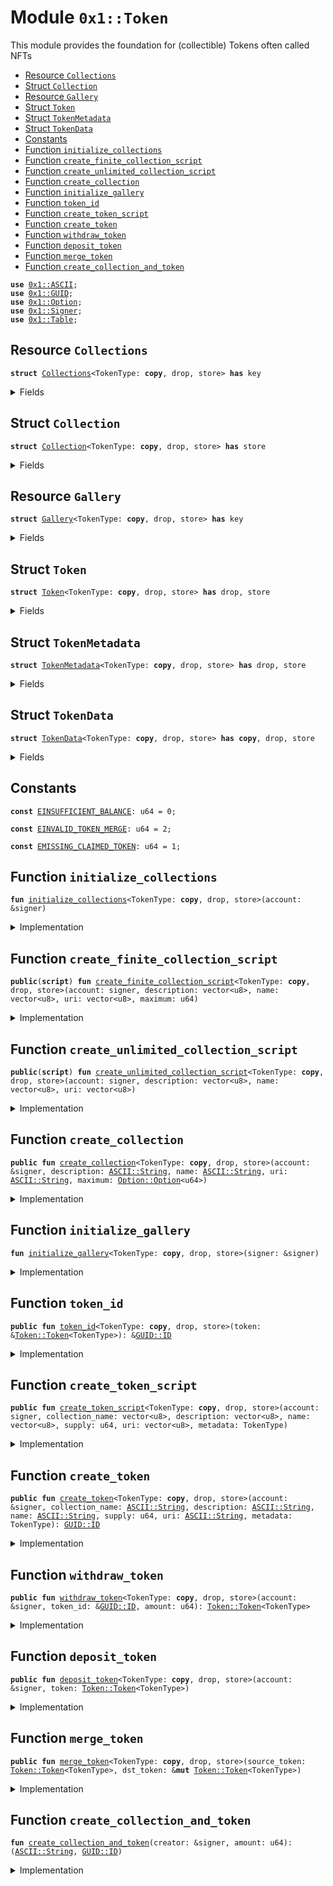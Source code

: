 
<a name="0x1_Token"></a>

# Module `0x1::Token`

This module provides the foundation for (collectible) Tokens often called NFTs


-  [Resource `Collections`](#0x1_Token_Collections)
-  [Struct `Collection`](#0x1_Token_Collection)
-  [Resource `Gallery`](#0x1_Token_Gallery)
-  [Struct `Token`](#0x1_Token_Token)
-  [Struct `TokenMetadata`](#0x1_Token_TokenMetadata)
-  [Struct `TokenData`](#0x1_Token_TokenData)
-  [Constants](#@Constants_0)
-  [Function `initialize_collections`](#0x1_Token_initialize_collections)
-  [Function `create_finite_collection_script`](#0x1_Token_create_finite_collection_script)
-  [Function `create_unlimited_collection_script`](#0x1_Token_create_unlimited_collection_script)
-  [Function `create_collection`](#0x1_Token_create_collection)
-  [Function `initialize_gallery`](#0x1_Token_initialize_gallery)
-  [Function `token_id`](#0x1_Token_token_id)
-  [Function `create_token_script`](#0x1_Token_create_token_script)
-  [Function `create_token`](#0x1_Token_create_token)
-  [Function `withdraw_token`](#0x1_Token_withdraw_token)
-  [Function `deposit_token`](#0x1_Token_deposit_token)
-  [Function `merge_token`](#0x1_Token_merge_token)
-  [Function `create_collection_and_token`](#0x1_Token_create_collection_and_token)


<pre><code><b>use</b> <a href="../../../../../../../aptos-framework/releases/artifacts/current/build/MoveStdlib/docs/ASCII.md#0x1_ASCII">0x1::ASCII</a>;
<b>use</b> <a href="../../../../../../../aptos-framework/releases/artifacts/current/build/MoveStdlib/docs/GUID.md#0x1_GUID">0x1::GUID</a>;
<b>use</b> <a href="../../../../../../../aptos-framework/releases/artifacts/current/build/MoveStdlib/docs/Option.md#0x1_Option">0x1::Option</a>;
<b>use</b> <a href="../../../../../../../aptos-framework/releases/artifacts/current/build/MoveStdlib/docs/Signer.md#0x1_Signer">0x1::Signer</a>;
<b>use</b> <a href="Table.md#0x1_Table">0x1::Table</a>;
</code></pre>



<a name="0x1_Token_Collections"></a>

## Resource `Collections`



<pre><code><b>struct</b> <a href="Token.md#0x1_Token_Collections">Collections</a>&lt;TokenType: <b>copy</b>, drop, store&gt; <b>has</b> key
</code></pre>



<details>
<summary>Fields</summary>


<dl>
<dt>
<code>collections: <a href="Table.md#0x1_Table_Table">Table::Table</a>&lt;<a href="../../../../../../../aptos-framework/releases/artifacts/current/build/MoveStdlib/docs/ASCII.md#0x1_ASCII_String">ASCII::String</a>, <a href="Token.md#0x1_Token_Collection">Token::Collection</a>&lt;TokenType&gt;&gt;</code>
</dt>
<dd>

</dd>
</dl>


</details>

<a name="0x1_Token_Collection"></a>

## Struct `Collection`



<pre><code><b>struct</b> <a href="Token.md#0x1_Token_Collection">Collection</a>&lt;TokenType: <b>copy</b>, drop, store&gt; <b>has</b> store
</code></pre>



<details>
<summary>Fields</summary>


<dl>
<dt>
<code>tokens: <a href="Table.md#0x1_Table_Table">Table::Table</a>&lt;<a href="../../../../../../../aptos-framework/releases/artifacts/current/build/MoveStdlib/docs/ASCII.md#0x1_ASCII_String">ASCII::String</a>, <a href="Token.md#0x1_Token_TokenMetadata">Token::TokenMetadata</a>&lt;TokenType&gt;&gt;</code>
</dt>
<dd>

</dd>
<dt>
<code>claimed_tokens: <a href="Table.md#0x1_Table_Table">Table::Table</a>&lt;<a href="../../../../../../../aptos-framework/releases/artifacts/current/build/MoveStdlib/docs/ASCII.md#0x1_ASCII_String">ASCII::String</a>, <b>address</b>&gt;</code>
</dt>
<dd>

</dd>
<dt>
<code>description: <a href="../../../../../../../aptos-framework/releases/artifacts/current/build/MoveStdlib/docs/ASCII.md#0x1_ASCII_String">ASCII::String</a></code>
</dt>
<dd>

</dd>
<dt>
<code>name: <a href="../../../../../../../aptos-framework/releases/artifacts/current/build/MoveStdlib/docs/ASCII.md#0x1_ASCII_String">ASCII::String</a></code>
</dt>
<dd>

</dd>
<dt>
<code>uri: <a href="../../../../../../../aptos-framework/releases/artifacts/current/build/MoveStdlib/docs/ASCII.md#0x1_ASCII_String">ASCII::String</a></code>
</dt>
<dd>

</dd>
<dt>
<code>count: u64</code>
</dt>
<dd>

</dd>
<dt>
<code>maximum: <a href="../../../../../../../aptos-framework/releases/artifacts/current/build/MoveStdlib/docs/Option.md#0x1_Option_Option">Option::Option</a>&lt;u64&gt;</code>
</dt>
<dd>

</dd>
</dl>


</details>

<a name="0x1_Token_Gallery"></a>

## Resource `Gallery`



<pre><code><b>struct</b> <a href="Token.md#0x1_Token_Gallery">Gallery</a>&lt;TokenType: <b>copy</b>, drop, store&gt; <b>has</b> key
</code></pre>



<details>
<summary>Fields</summary>


<dl>
<dt>
<code>gallery: <a href="Table.md#0x1_Table_Table">Table::Table</a>&lt;<a href="../../../../../../../aptos-framework/releases/artifacts/current/build/MoveStdlib/docs/GUID.md#0x1_GUID_ID">GUID::ID</a>, <a href="Token.md#0x1_Token_Token">Token::Token</a>&lt;TokenType&gt;&gt;</code>
</dt>
<dd>

</dd>
</dl>


</details>

<a name="0x1_Token_Token"></a>

## Struct `Token`



<pre><code><b>struct</b> <a href="Token.md#0x1_Token">Token</a>&lt;TokenType: <b>copy</b>, drop, store&gt; <b>has</b> drop, store
</code></pre>



<details>
<summary>Fields</summary>


<dl>
<dt>
<code>id: <a href="../../../../../../../aptos-framework/releases/artifacts/current/build/MoveStdlib/docs/GUID.md#0x1_GUID_ID">GUID::ID</a></code>
</dt>
<dd>

</dd>
<dt>
<code>collection: <a href="../../../../../../../aptos-framework/releases/artifacts/current/build/MoveStdlib/docs/ASCII.md#0x1_ASCII_String">ASCII::String</a></code>
</dt>
<dd>

</dd>
<dt>
<code>balance: u64</code>
</dt>
<dd>

</dd>
<dt>
<code>data: <a href="../../../../../../../aptos-framework/releases/artifacts/current/build/MoveStdlib/docs/Option.md#0x1_Option_Option">Option::Option</a>&lt;<a href="Token.md#0x1_Token_TokenData">Token::TokenData</a>&lt;TokenType&gt;&gt;</code>
</dt>
<dd>

</dd>
</dl>


</details>

<a name="0x1_Token_TokenMetadata"></a>

## Struct `TokenMetadata`



<pre><code><b>struct</b> <a href="Token.md#0x1_Token_TokenMetadata">TokenMetadata</a>&lt;TokenType: <b>copy</b>, drop, store&gt; <b>has</b> drop, store
</code></pre>



<details>
<summary>Fields</summary>


<dl>
<dt>
<code>id: <a href="../../../../../../../aptos-framework/releases/artifacts/current/build/MoveStdlib/docs/GUID.md#0x1_GUID_ID">GUID::ID</a></code>
</dt>
<dd>

</dd>
<dt>
<code>data: <a href="../../../../../../../aptos-framework/releases/artifacts/current/build/MoveStdlib/docs/Option.md#0x1_Option_Option">Option::Option</a>&lt;<a href="Token.md#0x1_Token_TokenData">Token::TokenData</a>&lt;TokenType&gt;&gt;</code>
</dt>
<dd>

</dd>
</dl>


</details>

<a name="0x1_Token_TokenData"></a>

## Struct `TokenData`



<pre><code><b>struct</b> <a href="Token.md#0x1_Token_TokenData">TokenData</a>&lt;TokenType: <b>copy</b>, drop, store&gt; <b>has</b> <b>copy</b>, drop, store
</code></pre>



<details>
<summary>Fields</summary>


<dl>
<dt>
<code>description: <a href="../../../../../../../aptos-framework/releases/artifacts/current/build/MoveStdlib/docs/ASCII.md#0x1_ASCII_String">ASCII::String</a></code>
</dt>
<dd>

</dd>
<dt>
<code>metadata: TokenType</code>
</dt>
<dd>

</dd>
<dt>
<code>name: <a href="../../../../../../../aptos-framework/releases/artifacts/current/build/MoveStdlib/docs/ASCII.md#0x1_ASCII_String">ASCII::String</a></code>
</dt>
<dd>

</dd>
<dt>
<code>supply: u64</code>
</dt>
<dd>

</dd>
<dt>
<code>uri: <a href="../../../../../../../aptos-framework/releases/artifacts/current/build/MoveStdlib/docs/ASCII.md#0x1_ASCII_String">ASCII::String</a></code>
</dt>
<dd>
 URL for additional information / media
</dd>
</dl>


</details>

<a name="@Constants_0"></a>

## Constants


<a name="0x1_Token_EINSUFFICIENT_BALANCE"></a>



<pre><code><b>const</b> <a href="Token.md#0x1_Token_EINSUFFICIENT_BALANCE">EINSUFFICIENT_BALANCE</a>: u64 = 0;
</code></pre>



<a name="0x1_Token_EINVALID_TOKEN_MERGE"></a>



<pre><code><b>const</b> <a href="Token.md#0x1_Token_EINVALID_TOKEN_MERGE">EINVALID_TOKEN_MERGE</a>: u64 = 2;
</code></pre>



<a name="0x1_Token_EMISSING_CLAIMED_TOKEN"></a>



<pre><code><b>const</b> <a href="Token.md#0x1_Token_EMISSING_CLAIMED_TOKEN">EMISSING_CLAIMED_TOKEN</a>: u64 = 1;
</code></pre>



<a name="0x1_Token_initialize_collections"></a>

## Function `initialize_collections`



<pre><code><b>fun</b> <a href="Token.md#0x1_Token_initialize_collections">initialize_collections</a>&lt;TokenType: <b>copy</b>, drop, store&gt;(account: &signer)
</code></pre>



<details>
<summary>Implementation</summary>


<pre><code><b>fun</b> <a href="Token.md#0x1_Token_initialize_collections">initialize_collections</a>&lt;TokenType: <b>copy</b> + drop + store&gt;(account: &signer) {
    <b>move_to</b>(
        account,
        <a href="Token.md#0x1_Token_Collections">Collections</a> {
            collections: <a href="Table.md#0x1_Table_create">Table::create</a>&lt;<a href="../../../../../../../aptos-framework/releases/artifacts/current/build/MoveStdlib/docs/ASCII.md#0x1_ASCII_String">ASCII::String</a>, <a href="Token.md#0x1_Token_Collection">Collection</a>&lt;TokenType&gt;&gt;(),
        },
    )
}
</code></pre>



</details>

<a name="0x1_Token_create_finite_collection_script"></a>

## Function `create_finite_collection_script`



<pre><code><b>public</b>(<b>script</b>) <b>fun</b> <a href="Token.md#0x1_Token_create_finite_collection_script">create_finite_collection_script</a>&lt;TokenType: <b>copy</b>, drop, store&gt;(account: signer, description: vector&lt;u8&gt;, name: vector&lt;u8&gt;, uri: vector&lt;u8&gt;, maximum: u64)
</code></pre>



<details>
<summary>Implementation</summary>


<pre><code><b>public</b>(<b>script</b>) <b>fun</b> <a href="Token.md#0x1_Token_create_finite_collection_script">create_finite_collection_script</a>&lt;TokenType: <b>copy</b> + drop + store&gt;(
    account: signer,
    description: vector&lt;u8&gt;,
    name: vector&lt;u8&gt;,
    uri: vector&lt;u8&gt;,
    maximum: u64,
) <b>acquires</b> <a href="Token.md#0x1_Token_Collections">Collections</a> {
    <a href="Token.md#0x1_Token_create_collection">create_collection</a>&lt;TokenType&gt;(
        &account,
        <a href="../../../../../../../aptos-framework/releases/artifacts/current/build/MoveStdlib/docs/ASCII.md#0x1_ASCII_string">ASCII::string</a>(description),
        <a href="../../../../../../../aptos-framework/releases/artifacts/current/build/MoveStdlib/docs/ASCII.md#0x1_ASCII_string">ASCII::string</a>(name),
        <a href="../../../../../../../aptos-framework/releases/artifacts/current/build/MoveStdlib/docs/ASCII.md#0x1_ASCII_string">ASCII::string</a>(uri),
        <a href="../../../../../../../aptos-framework/releases/artifacts/current/build/MoveStdlib/docs/Option.md#0x1_Option_some">Option::some</a>(maximum),
    );
}
</code></pre>



</details>

<a name="0x1_Token_create_unlimited_collection_script"></a>

## Function `create_unlimited_collection_script`



<pre><code><b>public</b>(<b>script</b>) <b>fun</b> <a href="Token.md#0x1_Token_create_unlimited_collection_script">create_unlimited_collection_script</a>&lt;TokenType: <b>copy</b>, drop, store&gt;(account: signer, description: vector&lt;u8&gt;, name: vector&lt;u8&gt;, uri: vector&lt;u8&gt;)
</code></pre>



<details>
<summary>Implementation</summary>


<pre><code><b>public</b>(<b>script</b>) <b>fun</b> <a href="Token.md#0x1_Token_create_unlimited_collection_script">create_unlimited_collection_script</a>&lt;TokenType: <b>copy</b> + drop + store&gt;(
    account: signer,
    description: vector&lt;u8&gt;,
    name: vector&lt;u8&gt;,
    uri: vector&lt;u8&gt;,
) <b>acquires</b> <a href="Token.md#0x1_Token_Collections">Collections</a> {
    <a href="Token.md#0x1_Token_create_collection">create_collection</a>&lt;TokenType&gt;(
        &account,
        <a href="../../../../../../../aptos-framework/releases/artifacts/current/build/MoveStdlib/docs/ASCII.md#0x1_ASCII_string">ASCII::string</a>(description),
        <a href="../../../../../../../aptos-framework/releases/artifacts/current/build/MoveStdlib/docs/ASCII.md#0x1_ASCII_string">ASCII::string</a>(name),
        <a href="../../../../../../../aptos-framework/releases/artifacts/current/build/MoveStdlib/docs/ASCII.md#0x1_ASCII_string">ASCII::string</a>(uri),
        <a href="../../../../../../../aptos-framework/releases/artifacts/current/build/MoveStdlib/docs/Option.md#0x1_Option_none">Option::none</a>(),
    );
}
</code></pre>



</details>

<a name="0x1_Token_create_collection"></a>

## Function `create_collection`



<pre><code><b>public</b> <b>fun</b> <a href="Token.md#0x1_Token_create_collection">create_collection</a>&lt;TokenType: <b>copy</b>, drop, store&gt;(account: &signer, description: <a href="../../../../../../../aptos-framework/releases/artifacts/current/build/MoveStdlib/docs/ASCII.md#0x1_ASCII_String">ASCII::String</a>, name: <a href="../../../../../../../aptos-framework/releases/artifacts/current/build/MoveStdlib/docs/ASCII.md#0x1_ASCII_String">ASCII::String</a>, uri: <a href="../../../../../../../aptos-framework/releases/artifacts/current/build/MoveStdlib/docs/ASCII.md#0x1_ASCII_String">ASCII::String</a>, maximum: <a href="../../../../../../../aptos-framework/releases/artifacts/current/build/MoveStdlib/docs/Option.md#0x1_Option_Option">Option::Option</a>&lt;u64&gt;)
</code></pre>



<details>
<summary>Implementation</summary>


<pre><code><b>public</b> <b>fun</b> <a href="Token.md#0x1_Token_create_collection">create_collection</a>&lt;TokenType: <b>copy</b> + drop + store&gt;(
    account: &signer,
    description: <a href="../../../../../../../aptos-framework/releases/artifacts/current/build/MoveStdlib/docs/ASCII.md#0x1_ASCII_String">ASCII::String</a>,
    name: <a href="../../../../../../../aptos-framework/releases/artifacts/current/build/MoveStdlib/docs/ASCII.md#0x1_ASCII_String">ASCII::String</a>,
    uri: <a href="../../../../../../../aptos-framework/releases/artifacts/current/build/MoveStdlib/docs/ASCII.md#0x1_ASCII_String">ASCII::String</a>,
    maximum: <a href="../../../../../../../aptos-framework/releases/artifacts/current/build/MoveStdlib/docs/Option.md#0x1_Option">Option</a>&lt;u64&gt;,
) <b>acquires</b> <a href="Token.md#0x1_Token_Collections">Collections</a> {
    <b>let</b> account_addr = <a href="../../../../../../../aptos-framework/releases/artifacts/current/build/MoveStdlib/docs/Signer.md#0x1_Signer_address_of">Signer::address_of</a>(account);
    <b>if</b> (!<b>exists</b>&lt;<a href="Token.md#0x1_Token_Collections">Collections</a>&lt;TokenType&gt;&gt;(account_addr)) {
        <a href="Token.md#0x1_Token_initialize_collections">initialize_collections</a>&lt;TokenType&gt;(account)
    };
    <b>if</b> (!<b>exists</b>&lt;<a href="Token.md#0x1_Token_Gallery">Gallery</a>&lt;TokenType&gt;&gt;(account_addr)) {
        <a href="Token.md#0x1_Token_initialize_gallery">initialize_gallery</a>&lt;TokenType&gt;(account)
    };

    <b>let</b> collections = &<b>mut</b> <b>borrow_global_mut</b>&lt;<a href="Token.md#0x1_Token_Collections">Collections</a>&lt;TokenType&gt;&gt;(account_addr).collections;
    <b>let</b> collection = <a href="Token.md#0x1_Token_Collection">Collection</a>&lt;TokenType&gt; {
        tokens: <a href="Table.md#0x1_Table_create">Table::create</a>(),
        claimed_tokens: <a href="Table.md#0x1_Table_create">Table::create</a>(),
        description,
        name,
        uri,
        count: 0,
        maximum,
    };

    <a href="Table.md#0x1_Table_insert">Table::insert</a>(collections, *&name, collection);
}
</code></pre>



</details>

<a name="0x1_Token_initialize_gallery"></a>

## Function `initialize_gallery`



<pre><code><b>fun</b> <a href="Token.md#0x1_Token_initialize_gallery">initialize_gallery</a>&lt;TokenType: <b>copy</b>, drop, store&gt;(signer: &signer)
</code></pre>



<details>
<summary>Implementation</summary>


<pre><code><b>fun</b> <a href="Token.md#0x1_Token_initialize_gallery">initialize_gallery</a>&lt;TokenType: <b>copy</b> + drop + store&gt;(signer: &signer) {
    <b>move_to</b>(
        signer,
        <a href="Token.md#0x1_Token_Gallery">Gallery</a> {
            gallery: <a href="Table.md#0x1_Table_create">Table::create</a>&lt;ID, <a href="Token.md#0x1_Token">Token</a>&lt;TokenType&gt;&gt;(),
        },
    )
}
</code></pre>



</details>

<a name="0x1_Token_token_id"></a>

## Function `token_id`



<pre><code><b>public</b> <b>fun</b> <a href="Token.md#0x1_Token_token_id">token_id</a>&lt;TokenType: <b>copy</b>, drop, store&gt;(token: &<a href="Token.md#0x1_Token_Token">Token::Token</a>&lt;TokenType&gt;): &<a href="../../../../../../../aptos-framework/releases/artifacts/current/build/MoveStdlib/docs/GUID.md#0x1_GUID_ID">GUID::ID</a>
</code></pre>



<details>
<summary>Implementation</summary>


<pre><code><b>public</b> <b>fun</b> <a href="Token.md#0x1_Token_token_id">token_id</a>&lt;TokenType: <b>copy</b> + drop + store&gt;(token: &<a href="Token.md#0x1_Token">Token</a>&lt;TokenType&gt;): &ID {
    &token.id
}
</code></pre>



</details>

<a name="0x1_Token_create_token_script"></a>

## Function `create_token_script`



<pre><code><b>public</b> <b>fun</b> <a href="Token.md#0x1_Token_create_token_script">create_token_script</a>&lt;TokenType: <b>copy</b>, drop, store&gt;(account: signer, collection_name: vector&lt;u8&gt;, description: vector&lt;u8&gt;, name: vector&lt;u8&gt;, supply: u64, uri: vector&lt;u8&gt;, metadata: TokenType)
</code></pre>



<details>
<summary>Implementation</summary>


<pre><code><b>public</b> <b>fun</b> <a href="Token.md#0x1_Token_create_token_script">create_token_script</a>&lt;TokenType: <b>copy</b> + drop + store&gt;(
    account: signer,
    collection_name: vector&lt;u8&gt;,
    description: vector&lt;u8&gt;,
    name: vector&lt;u8&gt;,
    supply: u64,
    uri: vector&lt;u8&gt;,
    metadata: TokenType,
) <b>acquires</b> <a href="Token.md#0x1_Token_Collections">Collections</a>, <a href="Token.md#0x1_Token_Gallery">Gallery</a> {
  <a href="Token.md#0x1_Token_create_token">create_token</a>&lt;TokenType&gt;(
      &account,
      <a href="../../../../../../../aptos-framework/releases/artifacts/current/build/MoveStdlib/docs/ASCII.md#0x1_ASCII_string">ASCII::string</a>(collection_name),
      <a href="../../../../../../../aptos-framework/releases/artifacts/current/build/MoveStdlib/docs/ASCII.md#0x1_ASCII_string">ASCII::string</a>(description),
      <a href="../../../../../../../aptos-framework/releases/artifacts/current/build/MoveStdlib/docs/ASCII.md#0x1_ASCII_string">ASCII::string</a>(name),
      supply,
      <a href="../../../../../../../aptos-framework/releases/artifacts/current/build/MoveStdlib/docs/ASCII.md#0x1_ASCII_string">ASCII::string</a>(uri),
      metadata,
  );
}
</code></pre>



</details>

<a name="0x1_Token_create_token"></a>

## Function `create_token`



<pre><code><b>public</b> <b>fun</b> <a href="Token.md#0x1_Token_create_token">create_token</a>&lt;TokenType: <b>copy</b>, drop, store&gt;(account: &signer, collection_name: <a href="../../../../../../../aptos-framework/releases/artifacts/current/build/MoveStdlib/docs/ASCII.md#0x1_ASCII_String">ASCII::String</a>, description: <a href="../../../../../../../aptos-framework/releases/artifacts/current/build/MoveStdlib/docs/ASCII.md#0x1_ASCII_String">ASCII::String</a>, name: <a href="../../../../../../../aptos-framework/releases/artifacts/current/build/MoveStdlib/docs/ASCII.md#0x1_ASCII_String">ASCII::String</a>, supply: u64, uri: <a href="../../../../../../../aptos-framework/releases/artifacts/current/build/MoveStdlib/docs/ASCII.md#0x1_ASCII_String">ASCII::String</a>, metadata: TokenType): <a href="../../../../../../../aptos-framework/releases/artifacts/current/build/MoveStdlib/docs/GUID.md#0x1_GUID_ID">GUID::ID</a>
</code></pre>



<details>
<summary>Implementation</summary>


<pre><code><b>public</b> <b>fun</b> <a href="Token.md#0x1_Token_create_token">create_token</a>&lt;TokenType: <b>copy</b> + drop + store&gt;(
    account: &signer,
    collection_name: <a href="../../../../../../../aptos-framework/releases/artifacts/current/build/MoveStdlib/docs/ASCII.md#0x1_ASCII_String">ASCII::String</a>,
    description: <a href="../../../../../../../aptos-framework/releases/artifacts/current/build/MoveStdlib/docs/ASCII.md#0x1_ASCII_String">ASCII::String</a>,
    name: <a href="../../../../../../../aptos-framework/releases/artifacts/current/build/MoveStdlib/docs/ASCII.md#0x1_ASCII_String">ASCII::String</a>,
    supply: u64,
    uri: <a href="../../../../../../../aptos-framework/releases/artifacts/current/build/MoveStdlib/docs/ASCII.md#0x1_ASCII_String">ASCII::String</a>,
    metadata: TokenType,
): ID <b>acquires</b> <a href="Token.md#0x1_Token_Collections">Collections</a>, <a href="Token.md#0x1_Token_Gallery">Gallery</a> {
    <b>let</b> account_addr = <a href="../../../../../../../aptos-framework/releases/artifacts/current/build/MoveStdlib/docs/Signer.md#0x1_Signer_address_of">Signer::address_of</a>(account);
    <b>let</b> collections = &<b>mut</b> <b>borrow_global_mut</b>&lt;<a href="Token.md#0x1_Token_Collections">Collections</a>&lt;TokenType&gt;&gt;(account_addr).collections;
    <b>let</b> gallery = &<b>mut</b> <b>borrow_global_mut</b>&lt;<a href="Token.md#0x1_Token_Gallery">Gallery</a>&lt;TokenType&gt;&gt;(account_addr).gallery;
    <b>let</b> name_for_key = *&name;

    <b>let</b> some_data = <a href="../../../../../../../aptos-framework/releases/artifacts/current/build/MoveStdlib/docs/Option.md#0x1_Option_some">Option::some</a>(<a href="Token.md#0x1_Token_TokenData">TokenData</a> {
        description,
        metadata,
        name,
        supply,
        uri,
    });

    <b>let</b> (collection_data, gallery_data) = <b>if</b> (supply == 1) {
        (<a href="../../../../../../../aptos-framework/releases/artifacts/current/build/MoveStdlib/docs/Option.md#0x1_Option_none">Option::none</a>(), some_data)
    } <b>else</b> {
        (some_data, <a href="../../../../../../../aptos-framework/releases/artifacts/current/build/MoveStdlib/docs/Option.md#0x1_Option_none">Option::none</a>())
    };

    <b>let</b> collection_token = <a href="Token.md#0x1_Token_TokenMetadata">TokenMetadata</a> {
        id: <a href="../../../../../../../aptos-framework/releases/artifacts/current/build/MoveStdlib/docs/GUID.md#0x1_GUID_id">GUID::id</a>(&<a href="../../../../../../../aptos-framework/releases/artifacts/current/build/MoveStdlib/docs/GUID.md#0x1_GUID_create">GUID::create</a>(account)),
        data: collection_data,
    };

    <b>let</b> token_id  = *&collection_token.id;
    <b>let</b> collection = <a href="Table.md#0x1_Table_borrow_mut">Table::borrow_mut</a>(collections, &collection_name);
    <b>if</b> (supply == 1) {
        <a href="Table.md#0x1_Table_insert">Table::insert</a>(&<b>mut</b> collection.claimed_tokens, *&name_for_key, account_addr)
    };
    <a href="Table.md#0x1_Table_insert">Table::insert</a>(&<b>mut</b> collection.tokens, name_for_key, collection_token);

    <b>let</b> gallery_token = <a href="Token.md#0x1_Token">Token</a> {
        id: *&token_id,
        collection: collection_name,
        balance: supply,
        data: gallery_data,
    };

    <a href="Table.md#0x1_Table_insert">Table::insert</a>(gallery, *&gallery_token.id, gallery_token);
    token_id
}
</code></pre>



</details>

<a name="0x1_Token_withdraw_token"></a>

## Function `withdraw_token`



<pre><code><b>public</b> <b>fun</b> <a href="Token.md#0x1_Token_withdraw_token">withdraw_token</a>&lt;TokenType: <b>copy</b>, drop, store&gt;(account: &signer, token_id: &<a href="../../../../../../../aptos-framework/releases/artifacts/current/build/MoveStdlib/docs/GUID.md#0x1_GUID_ID">GUID::ID</a>, amount: u64): <a href="Token.md#0x1_Token_Token">Token::Token</a>&lt;TokenType&gt;
</code></pre>



<details>
<summary>Implementation</summary>


<pre><code><b>public</b> <b>fun</b> <a href="Token.md#0x1_Token_withdraw_token">withdraw_token</a>&lt;TokenType: <b>copy</b> + drop + store&gt;(
    account: &signer,
    token_id: &ID,
    amount: u64,
): <a href="Token.md#0x1_Token">Token</a>&lt;TokenType&gt; <b>acquires</b> <a href="Token.md#0x1_Token_Gallery">Gallery</a> {
    <b>let</b> account_addr = <a href="../../../../../../../aptos-framework/releases/artifacts/current/build/MoveStdlib/docs/Signer.md#0x1_Signer_address_of">Signer::address_of</a>(account);

    <b>let</b> gallery = &<b>mut</b> <b>borrow_global_mut</b>&lt;<a href="Token.md#0x1_Token_Gallery">Gallery</a>&lt;TokenType&gt;&gt;(account_addr).gallery;
    <b>let</b> balance = <a href="Table.md#0x1_Table_borrow">Table::borrow</a>(gallery, token_id).balance;
    <b>assert</b>!(balance &gt;= amount, <a href="Token.md#0x1_Token_EINSUFFICIENT_BALANCE">EINSUFFICIENT_BALANCE</a>);

    <b>if</b> (balance == amount) {
        <b>let</b> (_key, value) = <a href="Table.md#0x1_Table_remove">Table::remove</a>(gallery, token_id);
        value
    } <b>else</b> {
        <b>let</b> token = <a href="Table.md#0x1_Table_borrow_mut">Table::borrow_mut</a>(gallery, token_id);
        token.balance = balance - amount;
        <a href="Token.md#0x1_Token">Token</a> {
            id: *&token.id,
            collection: *&token.collection,
            balance: amount,
            data: *&token.data,
        }
    }
}
</code></pre>



</details>

<a name="0x1_Token_deposit_token"></a>

## Function `deposit_token`



<pre><code><b>public</b> <b>fun</b> <a href="Token.md#0x1_Token_deposit_token">deposit_token</a>&lt;TokenType: <b>copy</b>, drop, store&gt;(account: &signer, token: <a href="Token.md#0x1_Token_Token">Token::Token</a>&lt;TokenType&gt;)
</code></pre>



<details>
<summary>Implementation</summary>


<pre><code><b>public</b> <b>fun</b> <a href="Token.md#0x1_Token_deposit_token">deposit_token</a>&lt;TokenType: <b>copy</b> + drop + store&gt;(
    account: &signer,
    token: <a href="Token.md#0x1_Token">Token</a>&lt;TokenType&gt;,
) <b>acquires</b> <a href="Token.md#0x1_Token_Collections">Collections</a>, <a href="Token.md#0x1_Token_Gallery">Gallery</a> {
    <b>let</b> account_addr = <a href="../../../../../../../aptos-framework/releases/artifacts/current/build/MoveStdlib/docs/Signer.md#0x1_Signer_address_of">Signer::address_of</a>(account);
    <b>if</b> (!<b>exists</b>&lt;<a href="Token.md#0x1_Token_Gallery">Gallery</a>&lt;TokenType&gt;&gt;(account_addr)) {
        <a href="Token.md#0x1_Token_initialize_gallery">initialize_gallery</a>&lt;TokenType&gt;(account)
    };

    <b>let</b> creator_addr = <a href="../../../../../../../aptos-framework/releases/artifacts/current/build/MoveStdlib/docs/GUID.md#0x1_GUID_id_creator_address">GUID::id_creator_address</a>(&token.id);
    <b>let</b> collections = &<b>mut</b> <b>borrow_global_mut</b>&lt;<a href="Token.md#0x1_Token_Collections">Collections</a>&lt;TokenType&gt;&gt;(creator_addr).collections;
    <b>let</b> collection = <a href="Table.md#0x1_Table_borrow_mut">Table::borrow_mut</a>(collections, &token.collection);
    <b>if</b> (<a href="../../../../../../../aptos-framework/releases/artifacts/current/build/MoveStdlib/docs/Option.md#0x1_Option_is_some">Option::is_some</a>(&token.data) && <a href="../../../../../../../aptos-framework/releases/artifacts/current/build/MoveStdlib/docs/Option.md#0x1_Option_borrow">Option::borrow</a>(&token.data).supply == 1) {
      <b>let</b> token_name = &<a href="../../../../../../../aptos-framework/releases/artifacts/current/build/MoveStdlib/docs/Option.md#0x1_Option_borrow">Option::borrow</a>(&token.data).name;
      <a href="Table.md#0x1_Table_remove">Table::remove</a>(&<b>mut</b> collection.claimed_tokens, token_name);
      <a href="Table.md#0x1_Table_insert">Table::insert</a>(&<b>mut</b> collection.claimed_tokens, *token_name, account_addr)
    };

    <b>let</b> gallery = &<b>mut</b> <b>borrow_global_mut</b>&lt;<a href="Token.md#0x1_Token_Gallery">Gallery</a>&lt;TokenType&gt;&gt;(account_addr).gallery;
    <b>if</b> (<a href="Table.md#0x1_Table_contains_key">Table::contains_key</a>(gallery, &token.id)) {
        <b>let</b> current_token = <a href="Table.md#0x1_Table_borrow_mut">Table::borrow_mut</a>(gallery, &token.id);
        <a href="Token.md#0x1_Token_merge_token">merge_token</a>(token, current_token);
    } <b>else</b> {
        <a href="Table.md#0x1_Table_insert">Table::insert</a>(gallery, *&token.id, token)
    }
}
</code></pre>



</details>

<a name="0x1_Token_merge_token"></a>

## Function `merge_token`



<pre><code><b>public</b> <b>fun</b> <a href="Token.md#0x1_Token_merge_token">merge_token</a>&lt;TokenType: <b>copy</b>, drop, store&gt;(source_token: <a href="Token.md#0x1_Token_Token">Token::Token</a>&lt;TokenType&gt;, dst_token: &<b>mut</b> <a href="Token.md#0x1_Token_Token">Token::Token</a>&lt;TokenType&gt;)
</code></pre>



<details>
<summary>Implementation</summary>


<pre><code><b>public</b> <b>fun</b> <a href="Token.md#0x1_Token_merge_token">merge_token</a>&lt;TokenType: <b>copy</b> + drop + store&gt;(
    source_token: <a href="Token.md#0x1_Token">Token</a>&lt;TokenType&gt;,
    dst_token: &<b>mut</b> <a href="Token.md#0x1_Token">Token</a>&lt;TokenType&gt;,
) {
    <b>assert</b>!(dst_token.id == source_token.id, <a href="Token.md#0x1_Token_EINVALID_TOKEN_MERGE">EINVALID_TOKEN_MERGE</a>);
    dst_token.balance = dst_token.balance + source_token.balance;
}
</code></pre>



</details>

<a name="0x1_Token_create_collection_and_token"></a>

## Function `create_collection_and_token`



<pre><code><b>fun</b> <a href="Token.md#0x1_Token_create_collection_and_token">create_collection_and_token</a>(creator: &signer, amount: u64): (<a href="../../../../../../../aptos-framework/releases/artifacts/current/build/MoveStdlib/docs/ASCII.md#0x1_ASCII_String">ASCII::String</a>, <a href="../../../../../../../aptos-framework/releases/artifacts/current/build/MoveStdlib/docs/GUID.md#0x1_GUID_ID">GUID::ID</a>)
</code></pre>



<details>
<summary>Implementation</summary>


<pre><code><b>fun</b> <a href="Token.md#0x1_Token_create_collection_and_token">create_collection_and_token</a>(
    creator: &signer,
    amount: u64,
): (<a href="../../../../../../../aptos-framework/releases/artifacts/current/build/MoveStdlib/docs/ASCII.md#0x1_ASCII_String">ASCII::String</a>, ID) <b>acquires</b> <a href="Token.md#0x1_Token_Collections">Collections</a>, <a href="Token.md#0x1_Token_Gallery">Gallery</a> {
    <b>let</b> collection_name = <a href="../../../../../../../aptos-framework/releases/artifacts/current/build/MoveStdlib/docs/ASCII.md#0x1_ASCII_string">ASCII::string</a>(b"Hello, World");
    <a href="Token.md#0x1_Token_create_collection">create_collection</a>&lt;u64&gt;(
        creator,
        <a href="../../../../../../../aptos-framework/releases/artifacts/current/build/MoveStdlib/docs/ASCII.md#0x1_ASCII_string">ASCII::string</a>(b"<a href="Token.md#0x1_Token_Collection">Collection</a>: Hello, World"),
        *&collection_name,
        <a href="../../../../../../../aptos-framework/releases/artifacts/current/build/MoveStdlib/docs/ASCII.md#0x1_ASCII_string">ASCII::string</a>(b"https://aptos.dev"),
        <a href="../../../../../../../aptos-framework/releases/artifacts/current/build/MoveStdlib/docs/Option.md#0x1_Option_none">Option::none</a>(),
    );

    <b>let</b> token_id = <a href="Token.md#0x1_Token_create_token">create_token</a>&lt;u64&gt;(
        creator,
        *&collection_name,
        <a href="../../../../../../../aptos-framework/releases/artifacts/current/build/MoveStdlib/docs/ASCII.md#0x1_ASCII_string">ASCII::string</a>(b"<a href="Token.md#0x1_Token">Token</a>: Hello, <a href="Token.md#0x1_Token">Token</a>"),
        <a href="../../../../../../../aptos-framework/releases/artifacts/current/build/MoveStdlib/docs/ASCII.md#0x1_ASCII_string">ASCII::string</a>(b"Hello, <a href="Token.md#0x1_Token">Token</a>"),
        amount,
        <a href="../../../../../../../aptos-framework/releases/artifacts/current/build/MoveStdlib/docs/ASCII.md#0x1_ASCII_string">ASCII::string</a>(b"https://aptos.dev"),
        0,
    );

    (collection_name, token_id)
}
</code></pre>



</details>
